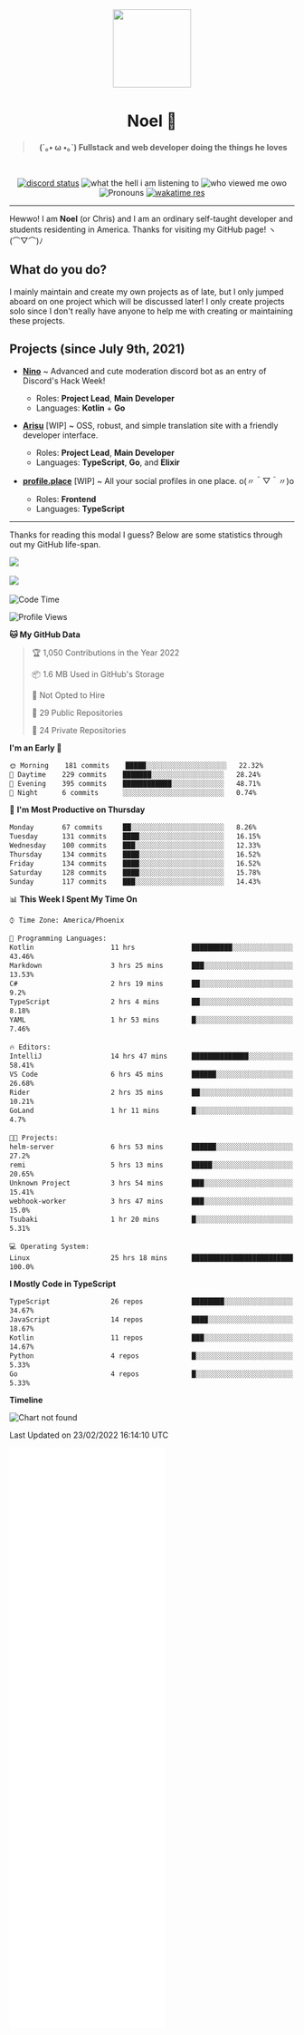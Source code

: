 <div align='center'>
  <div align='center'>
    <img
      src='https://cdn.floofy.dev/art/icons/icon_cinnamonserval.png'
      width='138'
      height='138'
    />
  </div>
  <h1>Noel 🐾</h1>
  <blockquote><strong>(´｡• ω •｡`) Fullstack and web developer doing the things he loves</strong></blockquote>

  <br />

  <a href='https://discord.com/users/280158289667555328' target='_blank'><img alt="discord status" src="https://dev.discordprofiles.me/badge/status/280158289667555328" /></a>
  <img alt="what the hell i am listening to" src="https://dev.discordprofiles.me/badge/spotify/280158289667555328" />
  <img alt="who viewed me owo" src="https://komarev.com/ghpvc/?username=auguwu" />
  <img alt='Pronouns' src='https://img.shields.io/endpoint?url=https://pronoundb.org/shields/6004d014406af11e4593a013' />
  <a href="https://wakatime.com/@auguwu" target='_blank'>
    <img alt='wakatime res' src='https://wakatime.com/badge/user/89736485-42ec-4c0f-a2f3-481db74514dc.svg' />
  </a>
</div>

<hr />

Hewwo! I am **Noel** (or Chris) and I am an ordinary self-taught developer and students residenting in America. Thanks for visiting my GitHub page! ヽ(⌒▽⌒)ﾉ

## What do you do?
I mainly maintain and create my own projects as of late, but I only jumped aboard on one project which will be discussed later! I only create projects
solo since I don't really have anyone to help me with creating or maintaining these projects.

## Projects (since July 9th, 2021)
- [**Nino**](https://nino.sh) ~ Advanced and cute moderation discord bot as an entry of Discord's Hack Week!
  - Roles: **Project Lead**, **Main Developer**
  - Languages: **Kotlin** + **Go**

- [**Arisu**](https://arisu.land) [WIP] ~ OSS, robust, and simple translation site with a friendly developer interface.
  - Roles: **Project Lead**, **Main Developer**
  - Languages: **TypeScript**, **Go**, and **Elixir**

- [**profile.place**](https://profile.place) [WIP] ~ All your social profiles in one place. o(〃＾▽＾〃)o
  - Roles: **Frontend**
  - Languages: **TypeScript**

---

Thanks for reading this modal I guess? Below are some statistics through out my GitHub life-span.

![](https://github-readme-stats.vercel.app/api?username=auguwu&count_private=true&show_icons=true&theme=gruvbox)

![](https://github-readme-stats.vercel.app/api/top-langs/?username=auguwu&layout=compact&theme=gruvbox)

<!--START_SECTION:waka-->
![Code Time](http://img.shields.io/badge/Code%20Time-2%2C759%20hrs%2047%20mins-blue)

![Profile Views](http://img.shields.io/badge/Profile%20Views-68-blue)

**🐱 My GitHub Data** 

> 🏆 1,050 Contributions in the Year 2022
 > 
> 📦 1.6 MB Used in GitHub's Storage 
 > 
> 🚫 Not Opted to Hire
 > 
> 📜 29 Public Repositories 
 > 
> 🔑 24 Private Repositories  
 > 
**I'm an Early 🐤** 

```text
🌞 Morning    181 commits    █████░░░░░░░░░░░░░░░░░░░░   22.32% 
🌆 Daytime    229 commits    ███████░░░░░░░░░░░░░░░░░░   28.24% 
🌃 Evening    395 commits    ████████████░░░░░░░░░░░░░   48.71% 
🌙 Night      6 commits      ░░░░░░░░░░░░░░░░░░░░░░░░░   0.74%

```
📅 **I'm Most Productive on Thursday** 

```text
Monday       67 commits     ██░░░░░░░░░░░░░░░░░░░░░░░   8.26% 
Tuesday      131 commits    ████░░░░░░░░░░░░░░░░░░░░░   16.15% 
Wednesday    100 commits    ███░░░░░░░░░░░░░░░░░░░░░░   12.33% 
Thursday     134 commits    ████░░░░░░░░░░░░░░░░░░░░░   16.52% 
Friday       134 commits    ████░░░░░░░░░░░░░░░░░░░░░   16.52% 
Saturday     128 commits    ████░░░░░░░░░░░░░░░░░░░░░   15.78% 
Sunday       117 commits    ███░░░░░░░░░░░░░░░░░░░░░░   14.43%

```


📊 **This Week I Spent My Time On** 

```text
⌚︎ Time Zone: America/Phoenix

💬 Programming Languages: 
Kotlin                   11 hrs              ██████████░░░░░░░░░░░░░░░   43.46% 
Markdown                 3 hrs 25 mins       ███░░░░░░░░░░░░░░░░░░░░░░   13.53% 
C#                       2 hrs 19 mins       ██░░░░░░░░░░░░░░░░░░░░░░░   9.2% 
TypeScript               2 hrs 4 mins        ██░░░░░░░░░░░░░░░░░░░░░░░   8.18% 
YAML                     1 hr 53 mins        █░░░░░░░░░░░░░░░░░░░░░░░░   7.46%

🔥 Editors: 
IntelliJ                 14 hrs 47 mins      ██████████████░░░░░░░░░░░   58.41% 
VS Code                  6 hrs 45 mins       ██████░░░░░░░░░░░░░░░░░░░   26.68% 
Rider                    2 hrs 35 mins       ██░░░░░░░░░░░░░░░░░░░░░░░   10.21% 
GoLand                   1 hr 11 mins        █░░░░░░░░░░░░░░░░░░░░░░░░   4.7%

🐱‍💻 Projects: 
helm-server              6 hrs 53 mins       ██████░░░░░░░░░░░░░░░░░░░   27.2% 
remi                     5 hrs 13 mins       █████░░░░░░░░░░░░░░░░░░░░   20.65% 
Unknown Project          3 hrs 54 mins       ███░░░░░░░░░░░░░░░░░░░░░░   15.41% 
webhook-worker           3 hrs 47 mins       ███░░░░░░░░░░░░░░░░░░░░░░   15.0% 
Tsubaki                  1 hr 20 mins        █░░░░░░░░░░░░░░░░░░░░░░░░   5.31%

💻 Operating System: 
Linux                    25 hrs 18 mins      █████████████████████████   100.0%

```

**I Mostly Code in TypeScript** 

```text
TypeScript               26 repos            ████████░░░░░░░░░░░░░░░░░   34.67% 
JavaScript               14 repos            ████░░░░░░░░░░░░░░░░░░░░░   18.67% 
Kotlin                   11 repos            ███░░░░░░░░░░░░░░░░░░░░░░   14.67% 
Python                   4 repos             █░░░░░░░░░░░░░░░░░░░░░░░░   5.33% 
Go                       4 repos             █░░░░░░░░░░░░░░░░░░░░░░░░   5.33%

```


**Timeline**

![Chart not found](https://raw.githubusercontent.com/auguwu/auguwu/master/charts/bar_graph.png) 


 Last Updated on 23/02/2022 16:14:10 UTC
<!--END_SECTION:waka-->

![](./github-metrics.svg)
